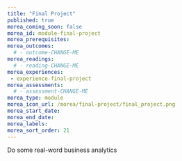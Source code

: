```yaml
---
title: "Final Project"
published: true
morea_coming_soon: false
morea_id: module-final-project
morea_prerequisites:
morea_outcomes:
  # - outcome-CHANGE-ME
morea_readings:
  # - reading-CHANGE-ME
morea_experiences:
 - experience-final-project
morea_assessments:
  # - assessment-CHANGE-ME
morea_type: module
morea_icon_url: /morea/final-project/final_project.png
morea_start_date: 
morea_end_date: 
morea_labels:
morea_sort_order: 21
---
```


Do some real-word business analytics
